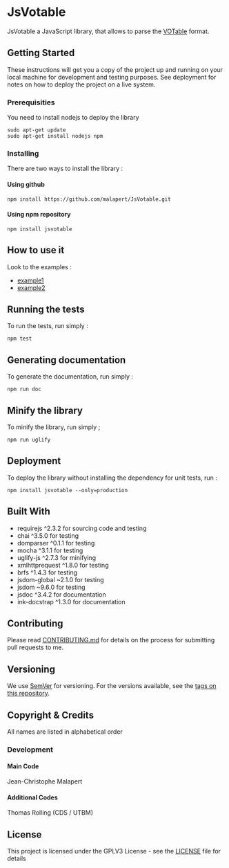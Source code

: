 # JsVotable

JsVotable a JavaScript library, that allows to parse the [VOTable](http://www.ivoa.net/documents/VOTable/20130920/) format.

## Getting Started

These instructions will get you a copy of the project up and running on your local machine for development and testing purposes. See deployment for notes on how to deploy the project on a live system.

### Prerequisities

You need to install nodejs to deploy the library

```
sudo apt-get update
sudo apt-get install nodejs npm
```

### Installing

There are two ways to install the library :

#### Using github

```
npm install https://github.com/malapert/JsVotable.git
```

#### Using npm repository

```
npm install jsvotable
```

## How to use it

Look to the examples :

 * [example1](https://github.com/malapert/JsVotable/blob/master/example/example1.html) 
 * [example2](https://github.com/malapert/JsVotable/blob/master/example/example2.html)

## Running the tests

To run the tests, run simply :
```
npm test
```

## Generating documentation

To generate the documentation, run simply :
```
npm run doc
```


## Minify the library

To minify the library, run simply ;
```
npm run uglify
```


## Deployment

To deploy the library without installing the dependency for unit tests, run :
```
npm install jsvotable --only=production
``` 

## Built With

* requirejs ^2.3.2 for sourcing code and testing 
* chai ^3.5.0 for testing
* domparser ^0.1.1 for testing
* mocha ^3.1.1 for testing
* uglify-js ^2.7.3 for minifying
* xmlhttprequest ^1.8.0 for testing
* brfs ^1.4.3 for testing
* jsdom-global ~2.1.0 for testing
* jsdom ~9.6.0 for testing
* jsdoc ^3.4.2 for documentation
* ink-docstrap ^1.3.0 for documentation

## Contributing

Please read [CONTRIBUTING.md](https://github.com/malapert/JsVotable/blob/master/CONTRIBUTING.md) for details on the process for submitting pull requests to me.

## Versioning

We use [SemVer](http://semver.org/) for versioning. For the versions available, see the [tags on this repository](https://github.com/malapert/JsVotable/tags). 

## Copyright & Credits

All names are listed in alphabetical order

### Development

#### Main Code

Jean-Christophe Malapert

#### Additional Codes

Thomas Rolling (CDS / UTBM)

## License

This project is licensed under the GPLV3 License - see the [LICENSE](https://github.com/malapert/JsVotable/blob/master/LICENSE) file for details

